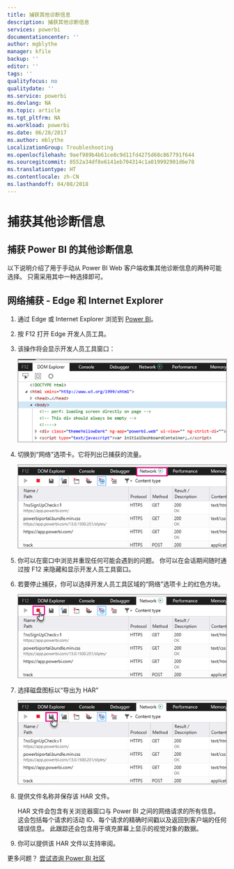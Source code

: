 ```yaml
---
title: 捕获其他诊断信息
description: 捕获其他诊断信息
services: powerbi
documentationcenter: ''
author: mgblythe
manager: kfile
backup: ''
editor: ''
tags: ''
qualityfocus: no
qualitydate: ''
ms.service: powerbi
ms.devlang: NA
ms.topic: article
ms.tgt_pltfrm: NA
ms.workload: powerbi
ms.date: 06/28/2017
ms.author: mblythe
LocalizationGroup: Troubleshooting
ms.openlocfilehash: 9aef989b4b61ce8c9d11fd4275d68c867791f644
ms.sourcegitcommit: 8552a34df8e6141eb704314c1a019992901d6e78
ms.translationtype: HT
ms.contentlocale: zh-CN
ms.lasthandoff: 04/08/2018
---
```

# <a name="capturing-additional-diagnostic-information"></a>捕获其他诊断信息
## <a name="capturing-additional-diagnostic-information-for-power-bi"></a>捕获 Power BI 的其他诊断信息
以下说明介绍了用于手动从 Power BI Web 客户端收集其他诊断信息的两种可能选择。  只需采用其中一种选择即可。

## <a name="network-capture---edge--internet-explorer"></a>网络捕获 - Edge 和 Internet Explorer
1. 通过 Edge 或 Internet Explorer 浏览到 [Power BI](https://app.powerbi.com)。
2. 按 F12 打开 Edge 开发人员工具。
3. 该操作将会显示开发人员工具窗口： 
   
   ![](media/service-admin-capturing-additional-diagnostic-information-for-power-bi/edge-developer-tools.png)
4. 切换到“网络”选项卡。它将列出已捕获的流量。 
   
   ![](media/service-admin-capturing-additional-diagnostic-information-for-power-bi/edge-network-tab.png)
5. 你可以在窗口中浏览并重现任何可能会遇到的问题。 你可以在会话期间随时通过按 F12 来隐藏和显示开发人员工具窗口。
6. 若要停止捕获，你可以选择开发人员工具区域的“网络”选项卡上的红色方块。
   
   ![](media/service-admin-capturing-additional-diagnostic-information-for-power-bi/edge-network-tab-stop.png)
7. 选择磁盘图标以“导出为 HAR”
   
   ![](media/service-admin-capturing-additional-diagnostic-information-for-power-bi/edge-network-tab-save.png)
8. 提供文件名称并保存该 HAR 文件。
   
    HAR 文件会包含有关浏览器窗口与 Power BI 之间的网络请求的所有信息。  这会包括每个请求的活动 ID、每个请求的精确时间戳以及返回到客户端的任何错误信息。  此跟踪还会包含用于填充屏幕上显示的视觉对象的数据。
9. 你可以提供该 HAR 文件以支持审阅。

更多问题？ [尝试咨询 Power BI 社区](http://community.powerbi.com/)


